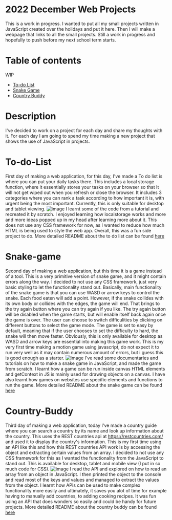 # 2022 December Web Projects
This is a work in progress. I wanted to put all my small projects written in JavaScript created over the holidays and put it here. Then I will make a webpage that links to all the small projects. Still a work in progress and hopefully to push before my next school term starts.

# Table of contents
WIP
* [To-do List](#To-do-List)
* [Snake Game](#Snake-game)
* [Country Buddy](#Country-Buddy)

# Description
I've decided to work on a project for each day and share my thoughts with it. For each day I am going to spend my time making a new project that shows the use of JavaScript in projects.

# To-do-List
First day of making a web application, for this day, I've made a To do list is where you can put your daily tasks there. This includes a local storage function, where it essentially stores your tasks on your browser so that It will not get wiped out when you refresh or close the browser. It includes 3 categories where you can rank a task according to how important it is, with urgent being the most important. Currently, this is only suitable for desktop and tablet viewing.
![image](https://user-images.githubusercontent.com/39120147/210168057-1990f6e8-7400-44be-ae73-c537b2e4cfc9.png)
I learnt some of the code from a tutorial and recreated it by scratch. I enjoyed learning how localstorage works and more and more ideas popped up in my head after learning more about it. This does not use any CSS framework for now, as I wanted to reduce how much HTML is being used to style the web app. Overall, this was a fun side project to do. More detailed README about the to do list can be found [here](https://github.com/bennygdev/2022Webprojects/tree/master/ToDoList)
<br>
# Snake-game
Second day of making a web application, but this time it is a game instead of a tool. This is a very primitive version of snake game, and it might contain errors along the way. I decided to not use any CSS framework, just very basic styling to let the functionality stand out. Basically, main functionality of the snake game is that you can use WASD or arrow keys to control the snake. Each food eaten will add a point. However, if the snake collides with its own body or collides with the edges, the game will end. That brings to the try again button where you can try again if you like. The try again button will be disabled when the game starts, but will enable itself back again once the game is over. The user can choose to switch difficulities by clicking on different buttons to select the game mode. The game is set to easy by default, meaning that if the user chooses to set the difficulty to hard, the snake will then move faster. Obviously, this is only available for desktop as WASD and arrow keys are essential into making this game work. This is my very first time making a motion game using javascript, do not expect it to run very well as it may contain numerous amount of errors, but i guess this is good enough as a starter.
![image](https://user-images.githubusercontent.com/39120147/210235017-1eb428e0-f486-41e7-b4c8-4ae9f3f1b838.png)
I've read some documentaries and tutorials on how to make a snake game in JavaScript, and made the game from scratch. I learnt how a game can be run inside canvas HTML elements and getContext in JS is mainly used for drawing objects on a canvas. I have also learnt how games on websites use specific elements and functions to run the game. More detailed README about the snake game can be found [here](https://github.com/bennygdev/2022Webprojects/tree/master/SnakeGame)
<br>
# Country-Buddy
Third day of making a web application, today I've made a country guide where you can search a country by its name and look up information about the country. This uses the REST countries api at https://restcountries.com/ and used it to display the country's information. This is my first time using an API like this and how this REST countries API work is by accessing the object and extracting certain values from an array. I decided to not use any CSS framework for this as I wanted the functionality from the JavaScript to stand out. This is available for desktop, tablet and mobile view (I put in so much code for CSS).
![image](https://user-images.githubusercontent.com/39120147/210375046-872fa07d-ee85-4149-8b5c-81449fea3b1c.png)
I read the API and explored on how to read an array from an object in JavaScript. I then printed the object to the console and read most of the keys and values and managed to extract the values from the object. I learnt how APIs can be used to make complex functionality more easily and ultimately, it saves you alot of time for example having to manually add countries, to adding cooking recipes. It was fun using an API that does wonders so easily and could be handy for future projects. More detailed README about the country buddy can be found [here](https://github.com/bennygdev/2022Webprojects/tree/master/CountryBuddy)
